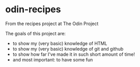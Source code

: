 # odin-recipes
From the recipes project at The Odin Project

The goals of this project are:
* to show my (very basic) knowledge of HTML
* to show my (very basic) knowledge of git and github
* to show how far I've made it in such short amount of time!
* and most important: to have some fun